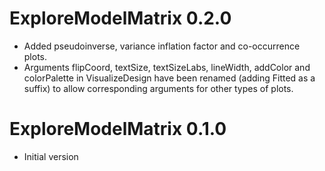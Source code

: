# ExploreModelMatrix 0.2.0

* Added pseudoinverse, variance inflation factor and co-occurrence plots.
* Arguments flipCoord, textSize, textSizeLabs, lineWidth, addColor and colorPalette in VisualizeDesign have been renamed (adding Fitted as a suffix) to allow corresponding arguments for other types of plots.

# ExploreModelMatrix 0.1.0

* Initial version

